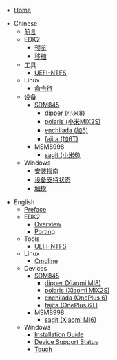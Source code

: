 - [Home](/README.md)
* Chinese
  - [前言](zh/Preface.md)
  - EDK2
    - [预览](zh/edk2/Overview.md)
    - [移植](zh/edk2/port.md)
  - 工具
    - [UEFI-NTFS](zh/tools/uefi-ntfs/index.md)
  - Linux
    - [命令行](zh/linux/cmdline.md)
  - 设备
    - [SDM845](zh/devices/sdm845/status.md)
      - [dipper (小米8)](zh/devices/sdm845/dipper/status.md)
      - [polaris (小米MIX2S)](zh/devices/sdm845/polaris/status.md)
      - [enchilada (加6)](zh/devices/sdm845/enchilada/status.md)
      - [fajita (加6T)](zh/devices/sdm845/fajita/status.md)
    - MSM8998
      - [sagit (小米6)](zh/devices/msm8998/sagit/status.md)
  - Windows
    - [安装指南](zh/windows/installation-guide.md)
    - [设备支持状态](zh/windows/state-frame.html)
    - [触摸](zh/windows/touch.md)
- English
  - [Preface](en/Preface.md)
  - EDK2
    - [Overview](en/edk2/Overview.md)
    - [Porting](en/edk2/port.md)
  - Tools
    - [UEFI-NTFS](en/tools/uefi-ntfs/index.md)
  - Linux
    - [Cmdline](en/linux/cmdline.md)
  - Devices
    - [SDM845](en/devices/sdm845/status.md)
      - [dipper (Xiaomi MI8)](en/devices/sdm845/dipper/status.md)
      - [polaris (Xiaomi MIX2S)](en/devices/sdm845/polaris/status.md)
      - [enchilada (OnePlus 6)](en/devices/sdm845/enchilada/status.md)
      - [fajita (OnePlus 6T)](en/devices/sdm845/fajita/status.md)
    - MSM8998
      - [sagit (Xiaomi MI6)](en/devices/msm8998/sagit/status.md)
  - Windows
    - [Installation Guide](en/windows/Installation-guide.md)
    - [Device Support Status](en/windows/state-frame.html)
    - [Touch](en/windows/touch.md)